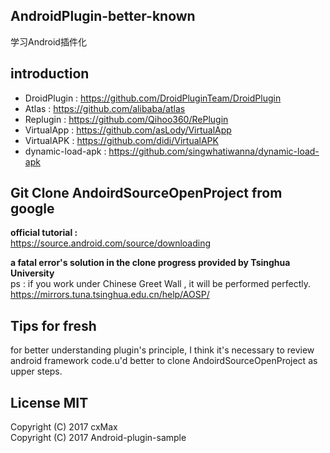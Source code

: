 ## AndroidPlugin-better-known
学习Android插件化

## introduction
* DroidPlugin : https://github.com/DroidPluginTeam/DroidPlugin  
* Atlas : https://github.com/alibaba/atlas 
* Replugin : https://github.com/Qihoo360/RePlugin  
* VirtualApp : https://github.com/asLody/VirtualApp  
* VirtualAPK : https://github.com/didi/VirtualAPK  
* dynamic-load-apk : https://github.com/singwhatiwanna/dynamic-load-apk  

## Git Clone AndoirdSourceOpenProject from google
<b>official tutorial : </b>  
https://source.android.com/source/downloading

<b>a fatal error's solution in the clone progress provided by Tsinghua University</b>  
ps : if you work under Chinese Greet Wall , it will be performed perfectly.  
https://mirrors.tuna.tsinghua.edu.cn/help/AOSP/


## Tips for fresh
for better understanding plugin's principle, I think it's necessary to review android framework code.u'd better to clone AndoirdSourceOpenProject as upper steps.

## License MIT
 Copyright (C) 2017 cxMax  
 Copyright (C) 2017 Android-plugin-sample  
